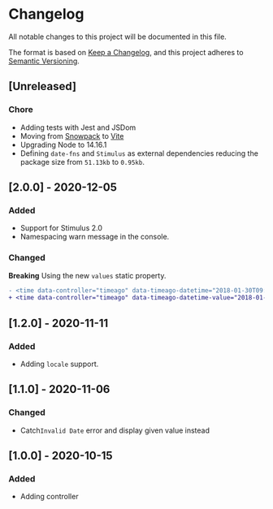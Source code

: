 # Changelog
All notable changes to this project will be documented in this file.

The format is based on [Keep a Changelog](https://keepachangelog.com/en/1.0.0/),
and this project adheres to [Semantic Versioning](https://semver.org/spec/v2.0.0.html).

## [Unreleased]

### Chore

- Adding tests with Jest and JSDom
- Moving from [Snowpack](https://www.snowpack.dev/) to [Vite](https://github.com/vitejs/vite)
- Upgrading Node to 14.16.1
- Defining `date-fns` and `Stimulus` as external dependencies reducing the package size from `51.13kb` to `0.95kb`.

## [2.0.0] - 2020-12-05

### Added

- Support for Stimulus 2.0
- Namespacing warn message in the console.

### Changed

**Breaking** Using the new `values` static property.

```diff
- <time data-controller="timeago" data-timeago-datetime="2018-01-30T09:00" data-timeago-refresh-interval="1000" data-timeago-include-seconds="" data-timeago-add-suffix=""></time>
+ <time data-controller="timeago" data-timeago-datetime-value="2018-01-30T09:00" data-timeago-refresh-interval-value="1000" data-timeago-include-seconds-value="" data-timeago-add-suffix-value=""></time>
```

## [1.2.0] - 2020-11-11

### Added
- Adding `locale` support.

## [1.1.0] - 2020-11-06

### Changed

- Catch`Invalid Date` error and display given value instead

## [1.0.0] - 2020-10-15

### Added

- Adding controller
